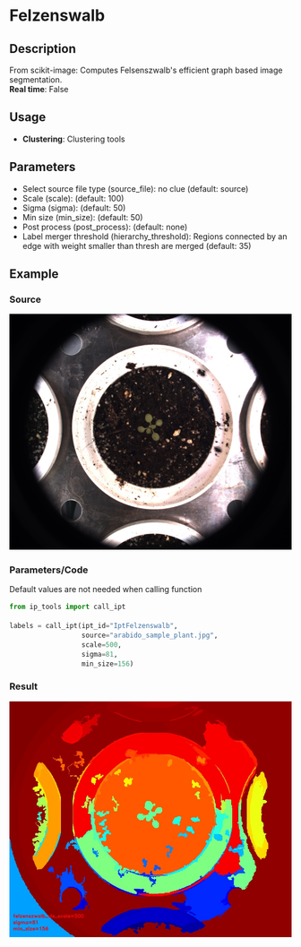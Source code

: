 # Felzenswalb
## Description
From scikit-image: Computes Felsenszwalb's efficient graph based image segmentation.<br>**Real time**: False
## Usage
- **Clustering**: Clustering tools
## Parameters
- Select source file type (source_file): no clue (default: source)
- Scale (scale):  (default: 100)
- Sigma (sigma):  (default: 50)
- Min size (min_size):  (default: 50)
- Post process (post_process):  (default: none)
- Label merger threshold (hierarchy_threshold): Regions connected by an edge with weight smaller than thresh are merged (default: 35)
## Example
### Source
![Source image](images/arabido_sample_plant.jpg)

### Parameters/Code
Default values are not needed when calling function
```python
from ip_tools import call_ipt

labels = call_ipt(ipt_id="IptFelzenswalb",
                  source="arabido_sample_plant.jpg",
                  scale=500,
                  sigma=81,
                  min_size=156)
```
### Result
![Result image](images/ipt_Felzenswalb.jpg)
